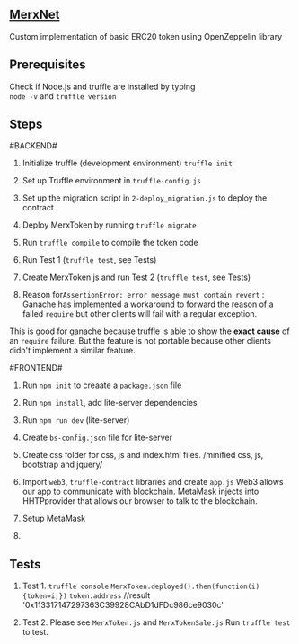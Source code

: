 ## [MerxNet](https://merxnet.com/) ##

Custom implementation of basic ERC20 token using OpenZeppelin library

## Prerequisites ##

Check if Node.js and truffle are installed by typing  
`node -v` and  `truffle version`

## Steps ##

#BACKEND#

1. Initialize truffle (development environment) `truffle init`

2. Set up Truffle environment in `truffle-config.js`

3. Set up the migration script in `2-deploy_migration.js` to deploy the contract

4. Deploy MerxToken by  running `truffle migrate`

5. Run `truffle compile` to compile the token code

5. Run  Test 1 (`truffle test`, see Tests)

6. Create MerxToken.js and run Test 2 (`truffle test`, see Tests)

7. Reason for`AssertionError: error message must contain revert` :
Ganache has implemented a workaround to forward the reason of a failed 
`require` but other clients will fail with a regular exception.

This is good for ganache because truffle is able to show the **exact cause** of an `require` failure. But the feature is not portable because other clients didn't implement a similar feature.


#FRONTEND#

1. Run `npm init` to creaate a `package.json` file

2. Run `npm install`, add lite-server dependencies

4. Run `npm run dev` (lite-server)

3. Create `bs-config.json` file for lite-server

4. Create css folder for css, js and index.html files.
/minified css, js, bootstrap and jquery/

5. Import `web3`, `truffle-contract` libraries and create `app.js`
Web3 allows our app to communicate with  blockchain. 
MetaMask injects into HHTPprovider that allows our browser to talk to the blockchain.

6. Setup MetaMask

7. 













## Tests ##

1. Test 1.
`truffle console`
`MerxToken.deployed().then(function(i) {token=i;})`
`token.address`
//result
'0x113317147297363C39928CAbD1dFDc986ce9030c'


2. Test 2.
Please see `MerxToken.js` and `MerxTokenSale.js`
Run `truffle test` to test.

